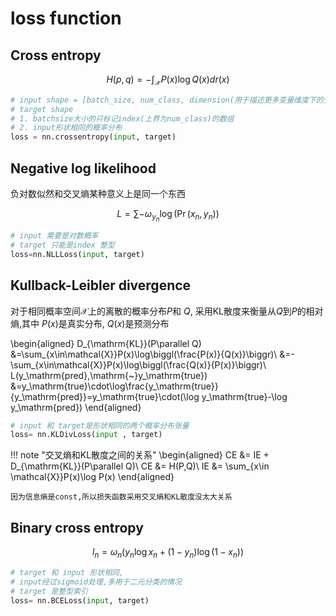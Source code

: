  
# loss function
## Cross entropy

$$
H(p,q)=-\int_{\mathcal{X}}P(x)\log Q(x)dr(x)
$$

```python
# input shape = [batch_size, num_class, dimension(用于描述更多变量维度下的分布)]
# target shape
# 1. batchsize大小的只标记index(上界为num_class)的数组
# 2. input形状相同的概率分布
loss = nn.crossentropy(input, target)
```
## Negative log likelihood
负对数似然和交叉熵某种意义上是同一个东西

$$
L= \sum -\omega_{y_n}\log(\Pr (x_n ,y_n))  
$$

```python
# input 需要是对数概率
# target 只能是index 整型
loss=nn.NLLLoss(input, target)
```
## Kullback-Leibler divergence
对于相同概率空间$\mathcal{X}$上的离散的概率分布$P$和 $Q$, 采用KL散度来衡量从$Q$到$P$的相对熵,其中 $P(x)$是真实分布, $Q(x)$是预测分布 

\begin{aligned}
D_{\mathrm{KL}}(P\parallel Q) &=\sum_{x\in\mathcal{X}}P(x)\log\biggl(\frac{P(x)}{Q(x)}\biggr)\\
&=-\sum_{x\in\mathcal{X}}P(x)\log\biggl(\frac{Q(x)}{P(x)}\biggr)\\
L(y_\mathrm{pred},\mathrm{~}y_\mathrm{true}) &=y_\mathrm{true}\cdot\log\frac{y_\mathrm{true}}{y_\mathrm{pred}}=y_\mathrm{true}\cdot(\log y_\mathrm{true}-\log y_\mathrm{pred})
\end{aligned}

```python
# input 和 target是形状相同的两个概率分布张量
loss= nn.KLDivLoss(input , target)
```
!!! note "交叉熵和KL散度之间的关系"
    \begin{aligned}
        CE &= IE + D_{\mathrm{KL}}(P\parallel Q)\\
        CE &= H(P,Q)\\
        IE &= \sum_{x\in \mathcal{X}}P(x)\log P(x)
    \end{aligned}

    因为信息熵是const,所以损失函数采用交叉熵和KL散度没太大关系
## Binary cross entropy
$$
l_n= \omega _n ( y_n \log x_n + (1- y_n ) \log(1- x_n ))
$$
```python
# target 和 input 形状相同, 
# input经过sigmoid处理,多用于二元分类的情况
# target 是整型索引
loss= nn.BCELoss(input, target)
```
